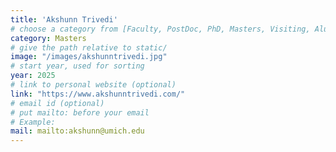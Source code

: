 ```yaml
---
title: 'Akshunn Trivedi'
# choose a category from [Faculty, PostDoc, PhD, Masters, Visiting, Alumni]. Be careful about the capitalization.
category: Masters
# give the path relative to static/
image: "/images/akshunntrivedi.jpg"
# start year, used for sorting
year: 2025
# link to personal website (optional)
link: "https://www.akshunntrivedi.com/"
# email id (optional)
# put mailto: before your email
# Example: 
mail: mailto:akshunn@umich.edu
---
```

